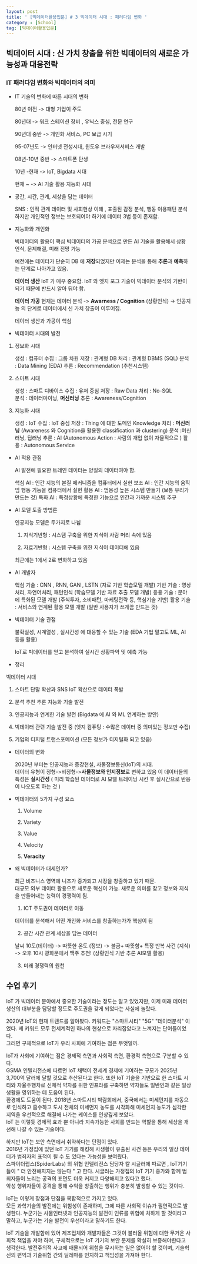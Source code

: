 ```yaml
---
layout: post
title: ' [빅데이터활용입문] # 3 빅데이터 시대 : 패러다임 변화 '
category : [School]
tag: [빅데이터활용입문]
---
```



## 빅데이터 시대 : 신 가치 창출을 위한 빅데이터의 새로운 가능성과 대응전략 

### IT 패러다임 변화와 빅데이터의 의미

* IT 기술의 변화에 따른 시대의 변화 

  80년 이전 -> 대형 기업이 주도 

  80년대 -> 워크 스테이션 장비 , 유닉스 중심, 전문 연구

  90년대 중반 -> 개인화 서비스, PC 보급 시기 

  95-07년도 -> 인터넷 전성시대, 윈도우 브라우저서비스 개발 

  08년-10년 중반 -> 스마트폰 탄생 

  10년  -현재 -> IoT, Bigdata 시대 

  현재 ~  -> AI 기술 활용 지능화 시대 


* 공간, 시간, 관계, 세상을 담는 데이터 

  SNS : 인적 관계 데이터 및 사회현상 이해 , 표출된 감정 분석, 행동 이용패턴 분석 
  하지만 개인적인 정보는 보호되어야 하기에 데이터 3법 등이 존재함.


* 지능화와 개인화 

  빅데이터의 활용이 핵심 
  빅데이터의 가공 분석으로 만든 AI 기술을 활용해서 상황 인식, 문제해결, 미래 전망 가능 

  예전에는 데이터가 단순히 DB 에 **저장**되었지만 이제는 분석을 통해 **추론**과 **예측**하는 단계로 나아가고 있음.  

	**데이터 생산**
	IoT 가 매우 중요함. 
	IoT 와 엣지 포그 기술이 빅데이터 분석의 기반이 되기 때문에 반드시 알아 둬야 함.

	**데이터 가공**
	현재는 데이터 분석 -> **Awarness / Cognition**  (상황인식) -> 인공지능 의 단계로 데이터에서 신 가치 창출이 이루어짐.  
 
  데이터 생산과 가공이 핵심  


* 빅데이터 시대의 발전 

1. 정보화 시대  

	생성 : 컴퓨터 
	수집 : 그룹 차원
	저장 : 관계형 DB
	처리 : 관계형 DBMS (SQL)
	분석 : Data Mining (EDA)
	추론 : Recommendation (추천시스템)

2. 스마트 시대 

	생성 : 스마트 디바이스 
	수집 : 유저 중심
	저장 : Raw Data
	처리 : No-SQL 	
	분석 : 데이터마이닝, **머신러닝**
	추론 : Awareness/Cognition
	
3. 지능화 시대 

	생성 : IoT
	수집 : IoT 중심
	저장 : Thing 에 대한 도메인 Knowledge
	처리 : **머신러닝** (Awareness 와 Cognition을 활용한 classification 과 clustering) 
	분석 :머신러닝, 딥러닝
	추론 : AI (Autonomous Action : 사람의 개입 없이 자율적으로 ) 
	활용 : Autonomous Service 


* AI 적용 관점 

	AI 발전에 필요한 트레인 데이터는 양질의 데이터여야 함.
	
	핵심 AI : 인간 지능의 본질 메커니즘을 컴퓨터에서 실현 
	보조 AI : 인간 지능의 움직임 행동 기능을 컴퓨터에서 실현
	활용 AI : 범용성 높은 시스템 만들기 (보통 우리가 만드는 것) 
	특화 AI : 특정상황에 특정한 기능으로 인간과 가까운 시스템 추구 

* AI 모델 도출 방법론 

	인공지능 모델은 두가지로 나뉨 
	
	1. 지식기반형 : 시스템 구축을 위한 지식이 사람 머리 속에 있음
	
	2. 자료기반형 : 시스템 구축을 위한 지식이 데이터에 있음 

	최근에는 1에서 2로 변화하고 있음 
 

* AI 개발자 

	핵심 기술 : CNN , RNN, GAN , LSTN (자료 기반 학습모델 개발)
	기반 기술 : 영상처리, 자연어처리, 패턴인식 (학습모델 기반 자료 추출 모델 개발)
	응용 기술 : 분야에 특화된 모델 개발 (주식투자, 소비패턴, 마케팅전략 등, 핵심기술 기반)
	활용 기술 : 서비스와 연계된 활용 모델 개발 (일반 사용자가 쓰게끔 만드는 것)
	
* 빅데이터 기술 관점 

	불확실성, 시계열성 , 실시간성 에 대응할 수 있는 기술 (EDA 기법 말고도 ML, AI 등을 활용) 

	IoT로 빅데이터를 얻고 분석하여 실시간 상황파악 및 예측 가능  
	

* 정리 

빅데이터 시대

1. 스마트 단말 확산과 SNS IoT 확산으로 데이터 폭발

2. 분석 추천 추론 지능화 기술 발전  

3. 인공지능과 연계한 기술 발전 (Bigdata 에 AI 와 ML 연계하는 방안)

4. 빅데이터 관련 기술 발전 중 (엣지 컴퓨팅 : 수많은 데이터 중 의미있는 정보만 수집) 

5. 기업의 디지털 트랜스포메이션 (모든 정보가 디지털화 되고 있음)


* 데이터의 변화 

  2020년 부터는 인공지능과 증강현실, 사물정보통신(IoT)의 시대.   
  데이터 유형이 정형->비정형->**사물정보와 인지정보**로 변하고 있음 
  이 데이터들의 특성은 **실시간성** ( 미리 학습된 데이터로 AI 모델 트레이닝 시킨 후 실시간으로 반응이 나오도록 하는 것 ) 

* 빅데이터의 5가지 구성 요소 

	1. Volume 

	2. Variety

	3. Value 

	4. Velocity

	5. **Veracity** 


* 왜 빅데이터가 대세인가?

	최근 비즈니스 영역에 니즈가 증가되고 시장을 창출하고 있기 때문.  
	대규모 외부 데이터 활용으로 새로운 혁신이 가능.
	새로운 의미를 찾고 정보와 지식을 만들어내는 능력이 경쟁력이 됨.  	

	1. ICT 주도권이 데이터로 이동 
	
	데이터를 분석해서 어떤 개인화 서비스를 창출하는가가 핵심이 됨 

	2. 공간 시간 관계 세상을 담는 데이터
	
	날씨 10도(데이터) -> 따뜻한 온도 (정보) -> 불금+ 따뜻함+ 특정 반복 사건 (지식) -> 오후 10시 광화문에서 맥주 추천! (상황인식 기반 추론 AI모델 활용) 
	
	3. 미래 경쟁력의 원천 


## 수업 후기   

IoT 가 빅데이터 분야에서 중요한 기술이라는 정도는 알고 있었지만, 이제 미래 데이터 생산의 대부분을 담당할 정도로 주도권을 갖게 되었다는 사실에 놀랐다.   

2020년 IoT의 현재 트렌드를 알아봤다. 키워드는 "스마트시티" "5G" "데이터분석" 이었다. 세 키워드 모두 전세계적인 하나의 현상으로 자리잡았다고 느껴지는 단어들이었다.     
그러면 구체적으로 IoT가 우리 사회에 기여하는 점은 무엇일까.        

IoT가 사회에 기여하는 점은 경제적 측면과 사회적 측면, 환경적 측면으로 구분할 수 있다.         
GSMA 인텔리전스에 따르면 IoT 채택이 전세계 경제에 기여하는 규모가 2025년 3,700억 달러에 달할 것으로 추산된다고 한다. 
또한 IoT 기술을 기반으로 한 스마트 시티와 자율주행차로 신체적 약자를 위한 인프라를 구축하면 약자들도 일반인과 같은 일상생활을 영위하는 데 도움이 된다.     
환경에도 도움이 된다. 2018년 스마트시티 박람회에서, 중국에서는 미세먼지를 자동으로 인식하고 흡수하고 도시 전체의 미세먼지 농도를 시각화해 미세먼지 농도가 심각한 지역을 우선적으로 해결해 나가는 케이스를 인상깊게 보았다.     
IoT 는 이렇듯 경제적 효과 뿐 아니라 지속가능한 사회를 만드는 역할을 통해 세상을 개선해 나갈 수 있는 기술이다.        


하지만 IoT는 보안 측면에서 취약하다는 단점이 있다.     
2016년 가정집에 있던 IoT 기기를 해킹해 사생활이 유출된 사건 등은 우리의 일상 데이터가 범죄자의 표적이 될 수 도 있다는 가능성을 보여줬다.    
스파이더랩스(SpiderLabs) 의 위협 인텔리전스 담당자 칼 시글러에 따르면 , IoT기기들이 " 더 안전해지지는 않는다 " 고 한다. 시글러는 가정집의 IoT 기기 증가와 함께 범죄자들이 노리는 공격의 표면도 더욱 커지고 다양해지고 있다고 했다.    
악성 행위자들이 공격을 통해 수익을 창출하는 행위가 충분히 발생할 수 있는 것이다.     

IoT는 이렇게 장점과 단점을 복합적으로 가지고 있다.       
모든 과학기술의 발전에는 위험성이 존재하며, 그에 따른 사회적 이슈가 필연적으로 발생한다. 누군가는 사물인터넷과 인공지능의 발전이 인류를 위협에 처하게 할 것이라고 말하고, 누군가는 기술 발전이 우선이라고 말하기도 한다.    

IoT 기술을 개발함에 있어 제조업체와 개발자들은 그것이 불러올 위험에 대한 무거운 사회적 책임을 져야 하며, 구체적으로는 IoT 기기의 보안 문제를 확실히 보증해야한다고 생각한다. 발전주의적 사고에 매몰되어 위험을 무시하는 일은 없어야 할 것이며, 기술혁신의 편익과 기술위험 간의 딜레마를 인지하고 책임성을 가져야 한다.          

